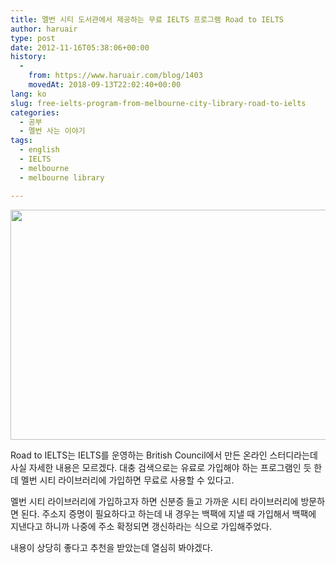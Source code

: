 ```yaml
---
title: 멜번 시티 도서관에서 제공하는 무료 IELTS 프로그램 Road to IELTS
author: haruair
type: post
date: 2012-11-16T05:38:06+00:00
history:
  - 
    from: https://www.haruair.com/blog/1403
    movedAt: 2018-09-13T22:02:40+00:00
lang: ko
slug: free-ielts-program-from-melbourne-city-library-road-to-ielts
categories:
  - 공부
  - 멜번 사는 이야기
tags:
  - english
  - IELTS
  - melbourne
  - melbourne library

---
```

[<img data-attachment-id="1406" data-permalink="https://edykim.com/blog/1403/road-to-ielts-city-of-melbourne" data-orig-file="https://edykim.com/wp-content/uploads/2012/11/Road-to-IELTS-City-of-Melbourne.png?fit=903%2C503&ssl=1" data-orig-size="903,503" data-comments-opened="1" data-image-meta="{&quot;aperture&quot;:&quot;0&quot;,&quot;credit&quot;:&quot;&quot;,&quot;camera&quot;:&quot;&quot;,&quot;caption&quot;:&quot;&quot;,&quot;created_timestamp&quot;:&quot;0&quot;,&quot;copyright&quot;:&quot;&quot;,&quot;focal_length&quot;:&quot;0&quot;,&quot;iso&quot;:&quot;0&quot;,&quot;shutter_speed&quot;:&quot;0&quot;,&quot;title&quot;:&quot;&quot;}" data-image-title="Road to IELTS &#8211; City of Melbourne" data-image-description="" data-medium-file="https://edykim.com/wp-content/uploads/2012/11/Road-to-IELTS-City-of-Melbourne.png?fit=300%2C167&ssl=1" data-large-file="https://edykim.com/wp-content/uploads/2012/11/Road-to-IELTS-City-of-Melbourne.png?fit=660%2C368&ssl=1" src="https://edykim.com/wp-content/uploads/2012/11/Road-to-IELTS-City-of-Melbourne.png?resize=660%2C368" alt="" title="Road to IELTS - City of Melbourne" width="660" height="368" class="aligncenter size-full wp-image-1406" srcset="https://edykim.com/wp-content/uploads/2012/11/Road-to-IELTS-City-of-Melbourne.png?w=903&ssl=1 903w, https://edykim.com/wp-content/uploads/2012/11/Road-to-IELTS-City-of-Melbourne.png?resize=300%2C167&ssl=1 300w, https://edykim.com/wp-content/uploads/2012/11/Road-to-IELTS-City-of-Melbourne.png?resize=624%2C347&ssl=1 624w" sizes="(max-width: 660px) 100vw, 660px" data-recalc-dims="1" />][1]

Road to IELTS는 IELTS를 운영하는 British Council에서 만든 온라인 스터디라는데 사실 자세한 내용은 모르겠다. 대충 검색으로는 유료로 가입해야 하는 프로그램인 듯 한데 멜번 시티 라이브러리에 가입하면 무료로 사용할 수 있다고.

멜번 시티 라이브러리에 가입하고자 하면 신분증 들고 가까운 시티 라이브러리에 방문하면 된다. 주소지 증명이 필요하다고 하는데 내 경우는 백팩에 지낼 때 가입해서 백팩에 지낸다고 하니까 나중에 주소 확정되면 갱신하라는 식으로 가입해주었다.

내용이 상당히 좋다고 추천을 받았는데 열심히 봐야겠다.

 [1]: https://edykim.com/wp-content/uploads/2012/11/Road-to-IELTS-City-of-Melbourne.png